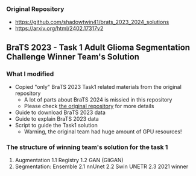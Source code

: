 ### Original Repository
* https://github.com/shadowtwin41/brats_2023_2024_solutions
* https://arxiv.org/html/2402.17317v2
## BraTS 2023 - Task 1 Adult Glioma Segmentation Challenge Winner Team's Solution
### What I modified
* Copied "only" BraTS 2023 Task1 related materials from the original repository
    * A lot of parts about BraTS 2024 is missied in this repository
    * Please check [the original repository](https://github.com/shadowtwin41/brats_2023_2024_solutions) for more details
* Guide to download BraTS 2023 data
* Guide to explain BraTS 2023 data
* Script to guide the Task1 solution
    * Warning, the original team had huge amount of GPU resources!
### The structure of winning team's solution for the task 1
1. Augmentation
    1.1 Registry
    1.2 GAN (GliGAN)
2. Segmentation: Ensemble
    2.1 nnUnet
    2.2 Swin UNETR 
    2.3 2021 winner

